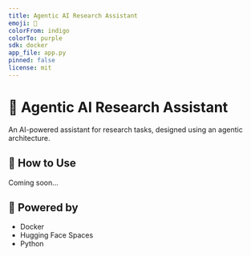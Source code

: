```yaml
---
title: Agentic AI Research Assistant
emoji: 🧠
colorFrom: indigo
colorTo: purple
sdk: docker
app_file: app.py
pinned: false
license: mit
---
```


# 🧠 Agentic AI Research Assistant

An AI-powered assistant for research tasks, designed using an agentic architecture.

## 🚀 How to Use

Coming soon...

## 🔧 Powered by

- Docker
- Hugging Face Spaces
- Python
